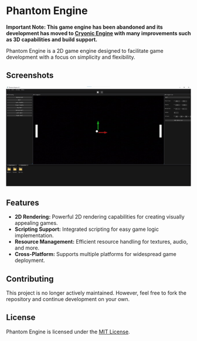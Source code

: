 # Phantom Engine
**Important Note: This game engine has been abandoned and its development has moved to [Cryonic Engine]([https://www.google.com](https://github.com/ElectroGamesDev/Cryonic-Engine) "Cryonic Engine") with many improvements such as 3D capabilities and build support.**

Phantom Engine is a 2D game engine designed to facilitate game development with a focus on simplicity and flexibility.

## Screenshots

![alt text](EditorScreenshot.jpg "")

## Features

- **2D Rendering:** Powerful 2D rendering capabilities for creating visually appealing games.
- **Scripting Support:** Integrated scripting for easy game logic implementation.
- **Resource Management:** Efficient resource handling for textures, audio, and more.
- **Cross-Platform:** Supports multiple platforms for widespread game deployment.

## Contributing

This project is no longer actively maintained. However, feel free to fork the repository and continue development on your own.

## License

Phantom Engine is licensed under the [MIT License]([link-to-license](https://github.com/ElectroGamesDev/Phantom-Engine/blob/main/LICENSE)).
